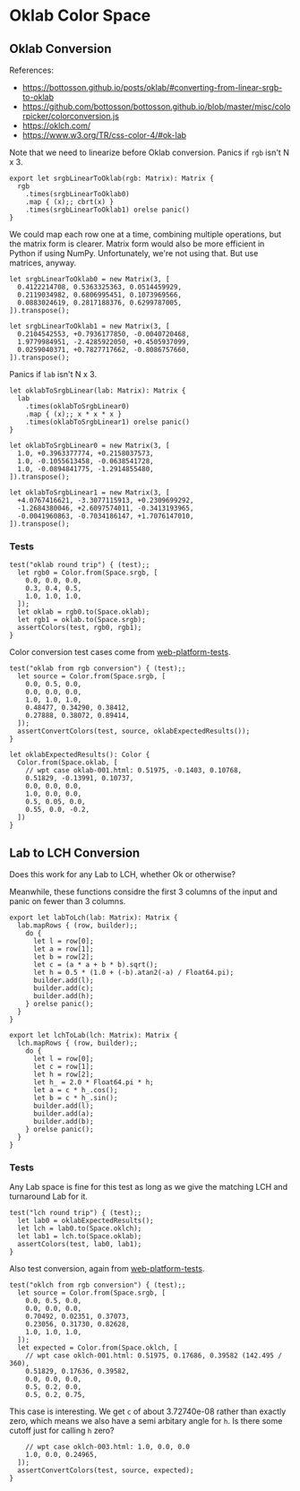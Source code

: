 # Oklab Color Space

## Oklab Conversion

References:

- https://bottosson.github.io/posts/oklab/#converting-from-linear-srgb-to-oklab
- https://github.com/bottosson/bottosson.github.io/blob/master/misc/colorpicker/colorconversion.js
- https://oklch.com/
- https://www.w3.org/TR/css-color-4/#ok-lab

Note that we need to linearize before Oklab conversion. Panics if `rgb` isn't N
x 3.

    export let srgbLinearToOklab(rgb: Matrix): Matrix {
      rgb
        .times(srgbLinearToOklab0)
        .map { (x);; cbrt(x) }
        .times(srgbLinearToOklab1) orelse panic()
    }

We could map each row one at a time, combining multiple operations, but the
matrix form is clearer. Matrix form would also be more efficient in Python if
using NumPy. Unfortunately, we're not using that. But use matrices, anyway.

    let srgbLinearToOklab0 = new Matrix(3, [
      0.4122214708, 0.5363325363, 0.0514459929,
      0.2119034982, 0.6806995451, 0.1073969566,
      0.0883024619, 0.2817188376, 0.6299787005,
    ]).transpose();

    let srgbLinearToOklab1 = new Matrix(3, [
      0.2104542553, +0.7936177850, -0.0040720468,
      1.9779984951, -2.4285922050, +0.4505937099,
      0.0259040371, +0.7827717662, -0.8086757660,
    ]).transpose();

Panics if `lab` isn't N x 3.

    let oklabToSrgbLinear(lab: Matrix): Matrix {
      lab
        .times(oklabToSrgbLinear0)
        .map { (x);; x * x * x }
        .times(oklabToSrgbLinear1) orelse panic()
    }

    let oklabToSrgbLinear0 = new Matrix(3, [
      1.0, +0.3963377774, +0.2158037573,
      1.0, -0.1055613458, -0.0638541728,
      1.0, -0.0894841775, -1.2914855480,
    ]).transpose();

    let oklabToSrgbLinear1 = new Matrix(3, [
      +4.0767416621, -3.3077115913, +0.2309699292,
      -1.2684380046, +2.6097574011, -0.3413193965,
      -0.0041960863, -0.7034186147, +1.7076147010,
    ]).transpose();

### Tests

    test("oklab round trip") { (test);;
      let rgb0 = Color.from(Space.srgb, [
        0.0, 0.0, 0.0,
        0.3, 0.4, 0.5,
        1.0, 1.0, 1.0,
      ]);
      let oklab = rgb0.to(Space.oklab);
      let rgb1 = oklab.to(Space.srgb);
      assertColors(test, rgb0, rgb1);
    }

Color conversion test cases come from [web-platform-tests][CssColorTests].

    test("oklab from rgb conversion") { (test);;
      let source = Color.from(Space.srgb, [
        0.0, 0.5, 0.0,
        0.0, 0.0, 0.0,
        1.0, 1.0, 1.0,
        0.48477, 0.34290, 0.38412,
        0.27888, 0.38072, 0.89414,
      ]);
      assertConvertColors(test, source, oklabExpectedResults());
    }

    let oklabExpectedResults(): Color {
      Color.from(Space.oklab, [
        // wpt case oklab-001.html: 0.51975, -0.1403, 0.10768,
        0.51829, -0.13991, 0.10737,
        0.0, 0.0, 0.0,
        1.0, 0.0, 0.0,
        0.5, 0.05, 0.0,
        0.55, 0.0, -0.2,
      ])      
    }

## Lab to LCH Conversion

Does this work for any Lab to LCH, whether Ok or otherwise?

Meanwhile, these functions considre the first 3 columns of the input and panic
on fewer than 3 columns.

    export let labToLch(lab: Matrix): Matrix {
      lab.mapRows { (row, builder);;
        do {
          let l = row[0];
          let a = row[1];
          let b = row[2];
          let c = (a * a + b * b).sqrt();
          let h = 0.5 * (1.0 + (-b).atan2(-a) / Float64.pi);
          builder.add(l);
          builder.add(c);
          builder.add(h);
        } orelse panic();
      }
    }

    export let lchToLab(lch: Matrix): Matrix {
      lch.mapRows { (row, builder);;
        do {
          let l = row[0];
          let c = row[1];
          let h = row[2];
          let h_ = 2.0 * Float64.pi * h;
          let a = c * h_.cos();
          let b = c * h_.sin();
          builder.add(l);
          builder.add(a);
          builder.add(b);
        } orelse panic();
      }
    }

### Tests

Any Lab space is fine for this test as long as we give the matching LCH and
turnaround Lab for it.

    test("lch round trip") { (test);;
      let lab0 = oklabExpectedResults();
      let lch = lab0.to(Space.oklch);
      let lab1 = lch.to(Space.oklab);
      assertColors(test, lab0, lab1);
    }

Also test conversion, again from [web-platform-tests][CssColorTests].

    test("oklch from rgb conversion") { (test);;
      let source = Color.from(Space.srgb, [
        0.0, 0.5, 0.0,
        0.0, 0.0, 0.0,
        0.70492, 0.02351, 0.37073,
        0.23056, 0.31730, 0.82628,
        1.0, 1.0, 1.0,
      ]);
      let expected = Color.from(Space.oklch, [
        // wpt case oklch-001.html: 0.51975, 0.17686, 0.39582 (142.495 / 360),
        0.51829, 0.17636, 0.39582,
        0.0, 0.0, 0.0,
        0.5, 0.2, 0.0,
        0.5, 0.2, 0.75,

This case is interesting. We get `c` of about 3.72740e-08 rather than exactly
zero, which means we also have a semi arbitary angle for `h`. Is there some
cutoff just for calling `h` zero?

        // wpt case oklch-003.html: 1.0, 0.0, 0.0
        1.0, 0.0, 0.24965,
      ]);
      assertConvertColors(test, source, expected);
    }

[CssColorTests]: https://github.com/web-platform-tests/wpt/tree/master/css/css-color
